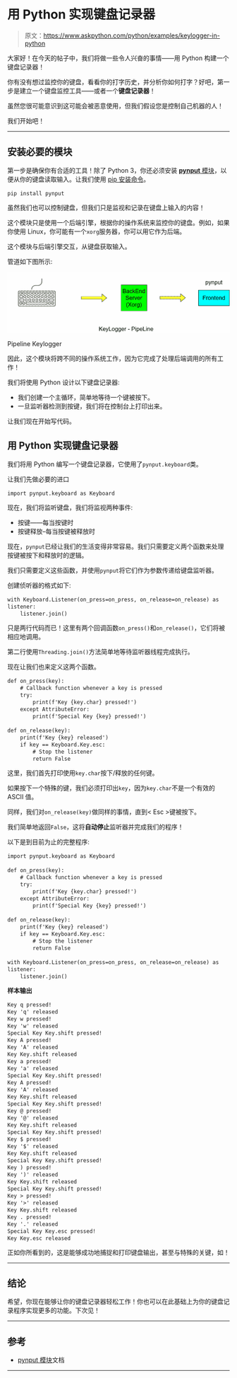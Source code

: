 # 用 Python 实现键盘记录器

> 原文：<https://www.askpython.com/python/examples/keylogger-in-python>

大家好！在今天的帖子中，我们将做一些令人兴奋的事情——用 Python 构建一个键盘记录器！

你有没有想过监控你的键盘，看看你的打字历史，并分析你如何打字？好吧，第一步是建立一个键盘监控工具——或者一个**键盘记录器**！

虽然您很可能意识到这可能会被恶意使用，但我们假设您是控制自己机器的人！

我们开始吧！

* * *

## 安装必要的模块

第一步是确保你有合适的工具！除了 Python 3，你还必须安装 [**pynput** 模块](https://pynput.readthedocs.io/en/latest/)，以便从你的键盘读取输入。让我们使用 [pip 安装命令](https://www.askpython.com/python-modules/python-pip)。

```
pip install pynput

```

虽然我们也可以控制键盘，但我们只是监视和记录在键盘上输入的内容！

这个模块只是使用一个后端引擎，根据你的操作系统来监控你的键盘。例如，如果你使用 Linux，你可能有一个`xorg`服务器，你可以用它作为后端。

这个模块与后端引擎交互，从键盘获取输入。

管道如下图所示:

![Pipeline Keylogger](img/fc30ef308e70090345fea65c9a941d50.png)

Pipeline Keylogger

因此，这个模块将跨不同的操作系统工作，因为它完成了处理后端调用的所有工作！

我们将使用 Python 设计以下键盘记录器:

*   我们创建一个主循环，简单地等待一个键被按下。
*   一旦监听器检测到按键，我们将在控制台上打印出来。

让我们现在开始写代码。

## 用 Python 实现键盘记录器

我们将用 Python 编写一个键盘记录器，它使用了`pynput.keyboard`类。

让我们先做必要的进口

```
import pynput.keyboard as Keyboard

```

现在，我们将监听键盘，我们将监视两种事件:

*   按键——每当按键时
*   按键释放–每当按键被释放时

现在，`pynput`已经让我们的生活变得非常容易。我们只需要定义两个函数来处理按键被按下和释放时的逻辑。

我们只需要定义这些函数，并使用`pynput`将它们作为参数传递给键盘监听器。

创建侦听器的格式如下:

```
with Keyboard.Listener(on_press=on_press, on_release=on_release) as listener:
	listener.join()

```

只是两行代码而已！这里有两个回调函数`on_press()`和`on_release()`，它们将被相应地调用。

第二行使用`Threading.join()`方法简单地等待监听器线程完成执行。

现在让我们也来定义这两个函数。

```
def on_press(key):
	# Callback function whenever a key is pressed
	try:
		print(f'Key {key.char} pressed!')
	except AttributeError:
		print(f'Special Key {key} pressed!')

def on_release(key):
	print(f'Key {key} released')
	if key == Keyboard.Key.esc:
		# Stop the listener
		return False

```

这里，我们首先打印使用`key.char`按下/释放的任何键。

如果按下一个特殊的键，我们必须打印出`key`，因为`key.char`不是一个有效的 ASCII 值。

同样，我们对`on_release(key)`做同样的事情，直到< Esc >键被按下。

我们简单地返回`False`，这将**自动停止**监听器并完成我们的程序！

以下是到目前为止的完整程序:

```
import pynput.keyboard as Keyboard

def on_press(key):
	# Callback function whenever a key is pressed
	try:
		print(f'Key {key.char} pressed!')
	except AttributeError:
		print(f'Special Key {key} pressed!')

def on_release(key):
	print(f'Key {key} released')
	if key == Keyboard.Key.esc:
		# Stop the listener
		return False

with Keyboard.Listener(on_press=on_press, on_release=on_release) as listener:
	listener.join()

```

**样本输出**

```
Key q pressed!
Key 'q' released
Key w pressed!
Key 'w' released
Special Key Key.shift pressed!
Key A pressed!
Key 'A' released
Key Key.shift released
Key a pressed!
Key 'a' released
Special Key Key.shift pressed!
Key A pressed!
Key 'A' released
Key Key.shift released
Special Key Key.shift pressed!
Key @ pressed!
Key '@' released
Key Key.shift released
Special Key Key.shift pressed!
Key $ pressed!
Key '$' released
Key Key.shift released
Special Key Key.shift pressed!
Key ) pressed!
Key ')' released
Key Key.shift released
Special Key Key.shift pressed!
Key > pressed!
Key '>' released
Key Key.shift released
Key . pressed!
Key '.' released
Special Key Key.esc pressed!
Key Key.esc released

```

正如你所看到的，这是能够成功地捕捉和打印键盘输出，甚至与特殊的关键，如<shift>！</shift>

* * *

## 结论

希望，你现在能够让你的键盘记录器轻松工作！你也可以在此基础上为你的键盘记录程序实现更多的功能。下次见！

* * *

## 参考

*   [pynput 模块](https://pynput.readthedocs.io/en/latest/keyboard.html)文档

* * *